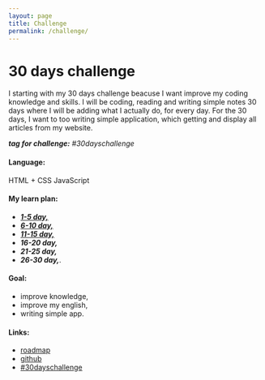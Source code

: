 ```yaml
---
layout: page
title: Challenge
permalink: /challenge/
---
```

# 30 days challenge  

I starting with my 30 days challenge beacuse I want improve my coding knowledge and skills. I will be coding, reading and writing simple notes 30 days where I will be adding what I actually do, for every day.
For the 30 days, I want to too writing simple application, which getting and display all articles from my website.

***tag for challenge:***  *#30dayschallenge*

#### Language:
HTML + CSS
JavaScript

#### My learn plan:
- [***1-5 day,***](https://objectprogr.github.io//learn/30dayschallenge/1-5day.html "***1-5 day,***")
- [***6-10 day,***](https://objectprogr.github.io//learn/30dayschallenge/6-10day.html "***6-10 day,***")
- [***11-15 day,***](https://objectprogr.github.io//learn/30dayschallenge/11-15day.html "***11-15 day,***")
- ***16-20 day,***
- ***21-25 day,***
- ***26-30 day,***.

#### Goal:
- improve knowledge,
- improve my english,
- writing simple app.

#### Links:
- [roadmap](https://raw.githubusercontent.com/kamranahmedse/developer-roadmap/master/images/frontend.png "roadmap")
- [github](https://github.com/objectprogr/30dayschallenge_app "github")
- [#30dayschallenge](https://objectprogr.github.io/category/jekyll "#30dayschallenge")